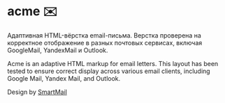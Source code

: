 # acme ✉️
Адаптивная HTML-вёрстка email-письма. Верстка проверена на корректное отображение в разных почтовых сервисах, включая GoogleMail, YandexMail и Outlook.

Acme is an adaptive HTML markup for email letters. This layout has been tested to ensure correct display across various email clients, including Google Mail, Yandex Mail, and Outlook.

Design by [SmartMail][1]

[1]:https://www.figma.com/@smartrmail
